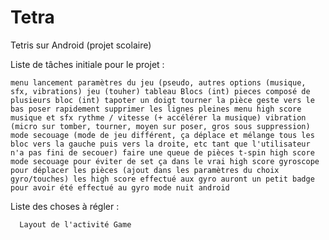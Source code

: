 # Tetra
Tetris sur Android (projet scolaire)

Liste de tâches initiale pour le projet :

``menu lancement
  paramètres du jeu (pseudo, autres options (musique, sfx, vibrations)
  jeu (touher)
    tableau Blocs (int)
    pieces composé de plusieurs bloc (int)
    tapoter un doigt tourner la pièce
    geste vers le bas poser rapidement
    supprimer les lignes pleines
  menu high score
  musique et sfx
  rythme / vitesse (+ accélérer la musique)
  vibration (micro sur tomber, tourner, moyen sur poser, gros sous suppression)
  mode secouage (mode de jeu différent, ça déplace et mélange tous les bloc vers la gauche puis vers la droite, etc tant que l'utilisateur n'a pas fini de secouer)
  faire une queue de pièces
  t-spin
  high score mode secouage pour éviter de set ça dans le vrai high score
  gyroscope pour déplacer les pièces (ajout dans les paramètres du choix gyro/touches)
  les high score effectué aux gyro auront un petit badge pour avoir été effectué au gyro
  mode nuit android``
  
Liste des choses à régler :

``  Layout de l'activité Game``
